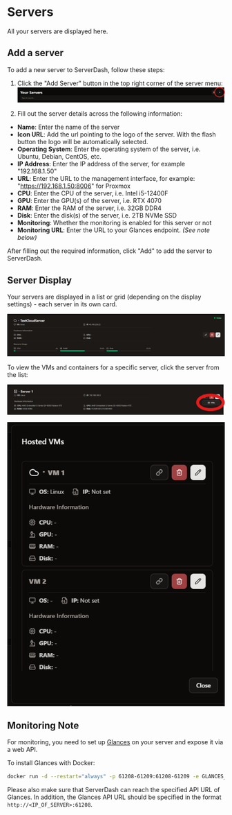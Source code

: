 # Servers

All your servers are displayed here.

## Add a server

To add a new server to ServerDash, follow these steps:

1. Click the "Add Server" button in the top right corner of the server menu:
   ![Server Add Button](../assets/screenshots/servers_add_button.png)

2. Fill out the server details across the following information:

- **Name**: Enter the name of the server
- **Icon URL**: Add the url pointing to the logo of the server. With the flash button the logo will be automatically selected.
- **Operating System**: Enter the operating system of the server, i.e. Ubuntu, Debian, CentOS, etc.
- **IP Address**: Enter the IP address of the server, for example "192.168.1.50"
- **URL**: Enter the URL to the management interface, for example: "https://192.168.1.50:8006" for Proxmox
- **CPU**: Enter the CPU of the server, i.e. Intel i5-12400F
- **GPU**: Enter the GPU(s) of the server, i.e. RTX 4070
- **RAM**: Enter the RAM of the server, i.e. 32GB DDR4
- **Disk**: Enter the disk(s) of the server, i.e. 2TB NVMe SSD
- **Monitoring**: Whether the monitoring is enabled for this server or not
- **Monitoring URL**: Enter the URL to your Glances endpoint. _(See note below)_

After filling out the required information, click "Add" to add the server to ServerDash.

## Server Display

Your servers are displayed in a list or grid (depending on the display settings) - each server in its own card.

![Server Display](../assets/screenshots/servers_display.png)

To view the VMs and containers for a specific server, click the server from the list:

![VMs and containers](../assets/screenshots/servers_vms_button.png)

![VMs and containers list](../assets/screenshots/servers_vms_list.png)

## Monitoring Note

For monitoring, you need to set up [Glances](https://github.com/nicolargo/glances) on your server and expose it via a web API.

To install Glances with Docker:

```bash
docker run -d --restart="always" -p 61208-61209:61208-61209 -e GLANCES_OPT="-w" -v /var/run/docker.sock:/var/run/docker.sock:ro --pid host nicolargo/glances:latest
```

Please also make sure that ServerDash can reach the specified API URL of Glances. In addition, the Glances API URL should be specified in the format `http://<IP_OF_SERVER>:61208`.

